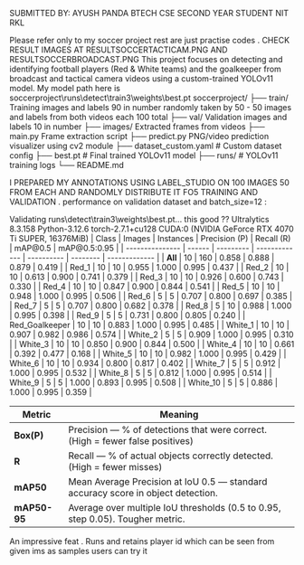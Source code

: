 SUBMITTED BY:
AYUSH PANDA 
BTECH CSE
SECOND YEAR STUDENT
NIT RKL

Please refer only to my soccer project rest are just practise codes .
CHECK RESULT IMAGES AT RESULTSOCCERTACTICAM.PNG AND RESULTSOCCERBROADCAST.PNG
This project focuses on detecting and identifying football players (Red & White teams) and the goalkeeper from broadcast and tactical camera videos using a custom-trained YOLOv11 model.
My model path here is soccerproject\runs\detect\train3\weights\best.pt
soccerproject/
├── train/  Training images and labels 90 in number randomly taken by 50 - 50 images and labels from both videos each 100 total
├── val/ Validation images and labels 10 in number
├── images/  Extracted frames from videos
├── main.py  Frame extraction script
├── predict.py  PNG/video prediction visualizer using cv2 module 
├── dataset_custom.yaml # Custom dataset config
├── best.pt # Final trained YOLOv11 model
├── runs/ # YOLOv11 training logs
└── README.md

I PREPARED MY ANNOTATIONS USING LABEL_STUDIO ON 100 IMAGES 50 FROM EACH AND RANDOMLY DISTRIBUTE IT FO5 TRAINING AND VALIDATION .
performance on validation dataset and batch_size=12 :

Validating runs\detect\train3\weights\best.pt... this good ?? 
Ultralytics 8.3.158  Python-3.12.6 torch-2.7.1+cu128 CUDA:0 (NVIDIA GeForce RTX 4070 Ti SUPER, 16376MiB)
| Class           | Images | Instances | Precision (P) | Recall (R) | mAP\@0.5 | mAP\@0.5:0.95 |
| --------------- | ------ | --------- | ------------- | ---------- | -------- | ------------- |
| **All**         | 10     | 160       | 0.858         | 0.888      | 0.879    | 0.419         |
| Red\_1          | 10     | 10        | 0.955         | 1.000      | 0.995    | 0.437         |
| Red\_2          | 10     | 10        | 0.613         | 0.900      | 0.741    | 0.379         |
| Red\_3          | 10     | 10        | 0.926         | 0.600      | 0.743    | 0.330         |
| Red\_4          | 10     | 10        | 0.847         | 0.900      | 0.844    | 0.541         |
| Red\_5          | 10     | 10        | 0.948         | 1.000      | 0.995    | 0.506         |
| Red\_6          | 5      | 5         | 0.707         | 0.800      | 0.697    | 0.385         |
| Red\_7          | 5      | 5         | 0.707         | 0.800      | 0.682    | 0.378         |
| Red\_8          | 5      | 10        | 0.988         | 1.000      | 0.995    | 0.398         |
| Red\_9          | 5      | 5         | 0.731         | 0.800      | 0.805    | 0.240         |
| Red\_Goalkeeper | 10     | 10        | 0.883         | 1.000      | 0.995    | 0.485         |
| White\_1        | 10     | 10        | 0.907         | 0.982      | 0.986    | 0.574         |
| White\_2        | 5      | 5         | 0.909         | 1.000      | 0.995    | 0.310         |
| White\_3        | 10     | 10        | 0.850         | 0.900      | 0.844    | 0.500         |
| White\_4        | 10     | 10        | 0.661         | 0.392      | 0.477    | 0.168         |
| White\_5        | 10     | 10        | 0.982         | 1.000      | 0.995    | 0.429         |
| White\_6        | 10     | 10        | 0.934         | 0.800      | 0.817    | 0.402         |
| White\_7        | 5      | 5         | 0.912         | 1.000      | 0.995    | 0.532         |
| White\_8        | 5      | 5         | 0.812         | 1.000      | 0.995    | 0.514         |
| White\_9        | 5      | 5         | 1.000         | 0.893      | 0.995    | 0.508         |
| White\_10       | 5      | 5         | 0.886         | 1.000      | 0.995    | 0.359         |

| Metric       | Meaning                                                                          |
| ------------ | -------------------------------------------------------------------------------- |
| **Box(P)**   | Precision — % of detections that were correct. (High = fewer false positives)    |
| **R**        | Recall — % of actual objects correctly detected. (High = fewer misses)           |
| **mAP50**    | Mean Average Precision at IoU 0.5 — standard accuracy score in object detection. |
| **mAP50-95** | Average over multiple IoU thresholds (0.5 to 0.95, step 0.05). Tougher metric.   |

An impressive feat .
Runs and retains player id which can be seen from given ims as samples users can try it

